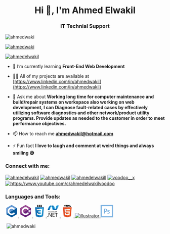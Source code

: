 <h1 align="center">Hi 👋, I'm Ahmed Elwakil</h1>
<h3 align="center">IT Technial Support</h3>

<p align="left"> <img src="https://komarev.com/ghpvc/?username=ahmedwaki&label=Profile%20views&color=0e75b6&style=flat" alt="ahmedwaki" /> </p>

<p align="left"> <a href="https://github.com/ryo-ma/github-profile-trophy"><img src="https://github-profile-trophy.vercel.app/?username=ahmedwaki" alt="ahmedwaki" /></a> </p>

<p align="left"> <a href="https://twitter.com/ahmedelwakil" target="blank"><img src="https://img.shields.io/twitter/follow/ahmedelwakil?logo=twitter&style=for-the-badge" alt="ahmedelwakil" /></a> </p>

- 🌱 I’m currently learning **Front-End Web Development**

- 👨‍💻 All of my projects are available at [https://www.linkedin.com/in/ahmedwakil](https://www.linkedin.com/in/ahmedwakil)

- 💬 Ask me about **Working long time for computer maintenance and build/repair systems on workspace also working on web development, I can Diagnose fault-related cases by effectively utilizing software diagnostics and other network/product utility programs. Provide updates as needed to the customer in order to meet performance objectives.**

- 📫 How to reach me **ahmedwakil@hotmail.com**

- ⚡ Fun fact **I love to laugh and comment at weird things and always smiling 😅**

<h3 align="left">Connect with me:</h3>
<p align="left">
<a href="https://twitter.com/ahmedelwakil" target="blank"><img align="center" src="https://raw.githubusercontent.com/rahuldkjain/github-profile-readme-generator/master/src/images/icons/Social/twitter.svg" alt="ahmedelwakil" height="30" width="40" /></a>
<a href="https://linkedin.com/in/ahmedwakil" target="blank"><img align="center" src="https://raw.githubusercontent.com/rahuldkjain/github-profile-readme-generator/master/src/images/icons/Social/linked-in-alt.svg" alt="ahmedwakil" height="30" width="40" /></a>
<a href="https://fb.com/ahmedelwakill" target="blank"><img align="center" src="https://raw.githubusercontent.com/rahuldkjain/github-profile-readme-generator/master/src/images/icons/Social/facebook.svg" alt="ahmedelwakill" height="30" width="40" /></a>
<a href="https://instagram.com/voodoo__x" target="blank"><img align="center" src="https://raw.githubusercontent.com/rahuldkjain/github-profile-readme-generator/master/src/images/icons/Social/instagram.svg" alt="voodoo__x" height="30" width="40" /></a>
<a href="https://www.youtube.com/c/https://www.youtube.com/@ahmadwakil" target="blank"><img align="center" src="https://raw.githubusercontent.com/rahuldkjain/github-profile-readme-generator/master/src/images/icons/Social/youtube.svg" alt="https://www.youtube.com/c/ahmedelwakilvoodoo" height="30" width="40" /></a>
</p>

<h3 align="left">Languages and Tools:</h3>
<p align="left"> <a href="https://www.cprogramming.com/" target="_blank" rel="noreferrer"> <img src="https://raw.githubusercontent.com/devicons/devicon/master/icons/c/c-original.svg" alt="c" width="40" height="40"/> </a> <a href="https://www.w3schools.com/cs/" target="_blank" rel="noreferrer"> <img src="https://raw.githubusercontent.com/devicons/devicon/master/icons/csharp/csharp-original.svg" alt="csharp" width="40" height="40"/> </a> <a href="https://www.w3schools.com/css/" target="_blank" rel="noreferrer"> <img src="https://raw.githubusercontent.com/devicons/devicon/master/icons/css3/css3-original-wordmark.svg" alt="css3" width="40" height="40"/> </a> <a href="https://dotnet.microsoft.com/" target="_blank" rel="noreferrer"> <img src="https://raw.githubusercontent.com/devicons/devicon/master/icons/dot-net/dot-net-original-wordmark.svg" alt="dotnet" width="40" height="40"/> </a> <a href="https://www.w3.org/html/" target="_blank" rel="noreferrer"> <img src="https://raw.githubusercontent.com/devicons/devicon/master/icons/html5/html5-original-wordmark.svg" alt="html5" width="40" height="40"/> </a> <a href="https://www.adobe.com/in/products/illustrator.html" target="_blank" rel="noreferrer"> <img src="https://www.vectorlogo.zone/logos/adobe_illustrator/adobe_illustrator-icon.svg" alt="illustrator" width="40" height="40"/> </a> <a href="https://www.photoshop.com/en" target="_blank" rel="noreferrer"> <img src="https://raw.githubusercontent.com/devicons/devicon/master/icons/photoshop/photoshop-line.svg" alt="photoshop" width="40" height="40"/> </a> </p>

<p>&nbsp;<img align="center" src="https://github-readme-stats.vercel.app/api?username=ahmedwaki&show_icons=true&locale=en" alt="ahmedwaki" /></p>

<!---
AhmedWaki/AhmedWaki is a ✨ special ✨ repository because its `README.md` (this file) appears on your GitHub profile.
You can click the Preview link to take a look at your changes.
--->
